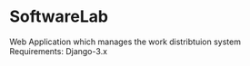 # SoftwareLab

Web Application which manages the work distribtuion system 
Requirements: 
     Django-3.x
     
